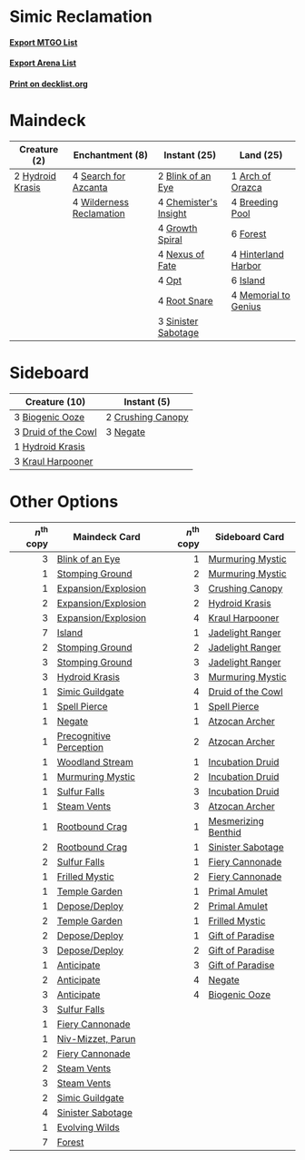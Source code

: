 # Simic Reclamation

#### [Export MTGO List](../collection/Simic%20Reclamation/Simic%20Reclamation.txt)
#### [Export Arena List](../collection/Simic%20Reclamation/Simic%20Reclamation_arena.txt)
#### [Print on decklist.org](http://decklist.org/?deckmain=1%09Arch%20of%20Orazca%0A2%09Blink%20of%20an%20Eye%0A4%09Breeding%20Pool%0A4%09Chemister's%20Insight%0A6%09Forest%0A4%09Growth%20Spiral%0A4%09Hinterland%20Harbor%0A2%09Hydroid%20Krasis%0A6%09Island%0A4%09Memorial%20to%20Genius%0A4%09Nexus%20of%20Fate%0A4%09Opt%0A4%09Root%20Snare%0A4%09Search%20for%20Azcanta%0A3%09Sinister%20Sabotage%0A4%09Wilderness%20Reclamation&deckside=3%09Biogenic%20Ooze%0A2%09Crushing%20Canopy%0A3%09Druid%20of%20the%20Cowl%0A1%09Hydroid%20Krasis%0A3%09Kraul%20Harpooner%0A3%09Negate)
# Maindeck

|                                       Creature (2)                                        |                                          Enchantment (8)                                          |                                          Instant (25)                                          |                                           Land (25)                                           |
|-------------------------------------------------------------------------------------------|---------------------------------------------------------------------------------------------------|------------------------------------------------------------------------------------------------|-----------------------------------------------------------------------------------------------|
|2 [Hydroid Krasis](http://gatherer.wizards.com/Pages/Card/Details.aspx?multiverseid=457327)|4 [Search for Azcanta](http://gatherer.wizards.com/Pages/Card/Details.aspx?multiverseid=435226)    |2 [Blink of an Eye](http://gatherer.wizards.com/Pages/Card/Details.aspx?multiverseid=442934)    |1 [Arch of Orazca](http://gatherer.wizards.com/Pages/Card/Details.aspx?multiverseid=439849)    |
|                                                                                           |4 [Wilderness Reclamation](http://gatherer.wizards.com/Pages/Card/Details.aspx?multiverseid=457293)|4 [Chemister's Insight](http://gatherer.wizards.com/Pages/Card/Details.aspx?multiverseid=452782)|4 [Breeding Pool](http://gatherer.wizards.com/Pages/Card/Details.aspx?multiverseid=97088)      |
|                                                                                           |                                                                                                   |4 [Growth Spiral](http://gatherer.wizards.com/Pages/Card/Details.aspx?multiverseid=457322)      |6 [Forest](http://gatherer.wizards.com/Pages/Card/Details.aspx?multiverseid=439860)            |
|                                                                                           |                                                                                                   |4 [Nexus of Fate](http://gatherer.wizards.com/Pages/Card/Details.aspx?multiverseid=450253)      |4 [Hinterland Harbor](http://gatherer.wizards.com/Pages/Card/Details.aspx?multiverseid=443128) |
|                                                                                           |                                                                                                   |4 [Opt](http://gatherer.wizards.com/Pages/Card/Details.aspx?multiverseid=442948)                |6 [Island](http://gatherer.wizards.com/Pages/Card/Details.aspx?multiverseid=439857)            |
|                                                                                           |                                                                                                   |4 [Root Snare](http://gatherer.wizards.com/Pages/Card/Details.aspx?multiverseid=447335)         |4 [Memorial to Genius](http://gatherer.wizards.com/Pages/Card/Details.aspx?multiverseid=443131)|
|                                                                                           |                                                                                                   |3 [Sinister Sabotage](http://gatherer.wizards.com/Pages/Card/Details.aspx?multiverseid=452804)  |                                                                                               |


# Sideboard

|                                        Creature (10)                                         |                                        Instant (5)                                         |
|----------------------------------------------------------------------------------------------|--------------------------------------------------------------------------------------------|
|3 [Biogenic Ooze](http://gatherer.wizards.com/Pages/Card/Details.aspx?multiverseid=457266)    |2 [Crushing Canopy](http://gatherer.wizards.com/Pages/Card/Details.aspx?multiverseid=452876)|
|3 [Druid of the Cowl](http://gatherer.wizards.com/Pages/Card/Details.aspx?multiverseid=423773)|3 [Negate](http://gatherer.wizards.com/Pages/Card/Details.aspx?multiverseid=423707)         |
|1 [Hydroid Krasis](http://gatherer.wizards.com/Pages/Card/Details.aspx?multiverseid=457327)   |                                                                                            |
|3 [Kraul Harpooner](http://gatherer.wizards.com/Pages/Card/Details.aspx?multiverseid=452886)  |                                                                                            |


# Other Options

|*n*<sup>th</sup> copy|                                          Maindeck Card                                           |*n*<sup>th</sup> copy|                                        Sideboard Card                                        |
|--------------------:|--------------------------------------------------------------------------------------------------|--------------------:|----------------------------------------------------------------------------------------------|
|                    3|[Blink of an Eye](http://gatherer.wizards.com/Pages/Card/Details.aspx?multiverseid=442934)        |                    1|[Murmuring Mystic](http://gatherer.wizards.com/Pages/Card/Details.aspx?multiverseid=452795)   |
|                    1|[Stomping Ground](http://gatherer.wizards.com/Pages/Card/Details.aspx?multiverseid=405110)        |                    2|[Murmuring Mystic](http://gatherer.wizards.com/Pages/Card/Details.aspx?multiverseid=452795)   |
|                    1|[Expansion/Explosion](http://gatherer.wizards.com/Pages/Card/Details.aspx?multiverseid=452974)    |                    3|[Crushing Canopy](http://gatherer.wizards.com/Pages/Card/Details.aspx?multiverseid=452876)    |
|                    2|[Expansion/Explosion](http://gatherer.wizards.com/Pages/Card/Details.aspx?multiverseid=452974)    |                    2|[Hydroid Krasis](http://gatherer.wizards.com/Pages/Card/Details.aspx?multiverseid=457327)     |
|                    3|[Expansion/Explosion](http://gatherer.wizards.com/Pages/Card/Details.aspx?multiverseid=452974)    |                    4|[Kraul Harpooner](http://gatherer.wizards.com/Pages/Card/Details.aspx?multiverseid=452886)    |
|                    7|[Island](http://gatherer.wizards.com/Pages/Card/Details.aspx?multiverseid=439857)                 |                    1|[Jadelight Ranger](http://gatherer.wizards.com/Pages/Card/Details.aspx?multiverseid=439793)   |
|                    2|[Stomping Ground](http://gatherer.wizards.com/Pages/Card/Details.aspx?multiverseid=405110)        |                    2|[Jadelight Ranger](http://gatherer.wizards.com/Pages/Card/Details.aspx?multiverseid=439793)   |
|                    3|[Stomping Ground](http://gatherer.wizards.com/Pages/Card/Details.aspx?multiverseid=405110)        |                    3|[Jadelight Ranger](http://gatherer.wizards.com/Pages/Card/Details.aspx?multiverseid=439793)   |
|                    3|[Hydroid Krasis](http://gatherer.wizards.com/Pages/Card/Details.aspx?multiverseid=457327)         |                    3|[Murmuring Mystic](http://gatherer.wizards.com/Pages/Card/Details.aspx?multiverseid=452795)   |
|                    1|[Simic Guildgate](http://gatherer.wizards.com/Pages/Card/Details.aspx?multiverseid=376500)        |                    4|[Druid of the Cowl](http://gatherer.wizards.com/Pages/Card/Details.aspx?multiverseid=423773)  |
|                    1|[Spell Pierce](http://gatherer.wizards.com/Pages/Card/Details.aspx?multiverseid=425876)           |                    1|[Spell Pierce](http://gatherer.wizards.com/Pages/Card/Details.aspx?multiverseid=425876)       |
|                    1|[Negate](http://gatherer.wizards.com/Pages/Card/Details.aspx?multiverseid=423707)                 |                    1|[Atzocan Archer](http://gatherer.wizards.com/Pages/Card/Details.aspx?multiverseid=435331)     |
|                    1|[Precognitive Perception](http://gatherer.wizards.com/Pages/Card/Details.aspx?multiverseid=457189)|                    2|[Atzocan Archer](http://gatherer.wizards.com/Pages/Card/Details.aspx?multiverseid=435331)     |
|                    1|[Woodland Stream](http://gatherer.wizards.com/Pages/Card/Details.aspx?multiverseid=429679)        |                    1|[Incubation Druid](http://gatherer.wizards.com/Pages/Card/Details.aspx?multiverseid=457275)   |
|                    1|[Murmuring Mystic](http://gatherer.wizards.com/Pages/Card/Details.aspx?multiverseid=452795)       |                    2|[Incubation Druid](http://gatherer.wizards.com/Pages/Card/Details.aspx?multiverseid=457275)   |
|                    1|[Sulfur Falls](http://gatherer.wizards.com/Pages/Card/Details.aspx?multiverseid=443135)           |                    3|[Incubation Druid](http://gatherer.wizards.com/Pages/Card/Details.aspx?multiverseid=457275)   |
|                    1|[Steam Vents](http://gatherer.wizards.com/Pages/Card/Details.aspx?multiverseid=405109)            |                    3|[Atzocan Archer](http://gatherer.wizards.com/Pages/Card/Details.aspx?multiverseid=435331)     |
|                    1|[Rootbound Crag](http://gatherer.wizards.com/Pages/Card/Details.aspx?multiverseid=420934)         |                    1|[Mesmerizing Benthid](http://gatherer.wizards.com/Pages/Card/Details.aspx?multiverseid=457187)|
|                    2|[Rootbound Crag](http://gatherer.wizards.com/Pages/Card/Details.aspx?multiverseid=420934)         |                    1|[Sinister Sabotage](http://gatherer.wizards.com/Pages/Card/Details.aspx?multiverseid=452804)  |
|                    2|[Sulfur Falls](http://gatherer.wizards.com/Pages/Card/Details.aspx?multiverseid=443135)           |                    1|[Fiery Cannonade](http://gatherer.wizards.com/Pages/Card/Details.aspx?multiverseid=435297)    |
|                    1|[Frilled Mystic](http://gatherer.wizards.com/Pages/Card/Details.aspx?multiverseid=457318)         |                    2|[Fiery Cannonade](http://gatherer.wizards.com/Pages/Card/Details.aspx?multiverseid=435297)    |
|                    1|[Temple Garden](http://gatherer.wizards.com/Pages/Card/Details.aspx?multiverseid=405112)          |                    1|[Primal Amulet](http://gatherer.wizards.com/Pages/Card/Details.aspx?multiverseid=435401)      |
|                    1|[Depose/Deploy](http://gatherer.wizards.com/Pages/Card/Details.aspx?multiverseid=457369)          |                    2|[Primal Amulet](http://gatherer.wizards.com/Pages/Card/Details.aspx?multiverseid=435401)      |
|                    2|[Temple Garden](http://gatherer.wizards.com/Pages/Card/Details.aspx?multiverseid=405112)          |                    1|[Frilled Mystic](http://gatherer.wizards.com/Pages/Card/Details.aspx?multiverseid=457318)     |
|                    2|[Depose/Deploy](http://gatherer.wizards.com/Pages/Card/Details.aspx?multiverseid=457369)          |                    1|[Gift of Paradise](http://gatherer.wizards.com/Pages/Card/Details.aspx?multiverseid=426869)   |
|                    3|[Depose/Deploy](http://gatherer.wizards.com/Pages/Card/Details.aspx?multiverseid=457369)          |                    2|[Gift of Paradise](http://gatherer.wizards.com/Pages/Card/Details.aspx?multiverseid=426869)   |
|                    1|[Anticipate](http://gatherer.wizards.com/Pages/Card/Details.aspx?multiverseid=401813)             |                    3|[Gift of Paradise](http://gatherer.wizards.com/Pages/Card/Details.aspx?multiverseid=426869)   |
|                    2|[Anticipate](http://gatherer.wizards.com/Pages/Card/Details.aspx?multiverseid=401813)             |                    4|[Negate](http://gatherer.wizards.com/Pages/Card/Details.aspx?multiverseid=423707)             |
|                    3|[Anticipate](http://gatherer.wizards.com/Pages/Card/Details.aspx?multiverseid=401813)             |                    4|[Biogenic Ooze](http://gatherer.wizards.com/Pages/Card/Details.aspx?multiverseid=457266)      |
|                    3|[Sulfur Falls](http://gatherer.wizards.com/Pages/Card/Details.aspx?multiverseid=443135)           |                     |                                                                                              |
|                    1|[Fiery Cannonade](http://gatherer.wizards.com/Pages/Card/Details.aspx?multiverseid=435297)        |                     |                                                                                              |
|                    1|[Niv-Mizzet, Parun](http://gatherer.wizards.com/Pages/Card/Details.aspx?multiverseid=452942)      |                     |                                                                                              |
|                    2|[Fiery Cannonade](http://gatherer.wizards.com/Pages/Card/Details.aspx?multiverseid=435297)        |                     |                                                                                              |
|                    2|[Steam Vents](http://gatherer.wizards.com/Pages/Card/Details.aspx?multiverseid=405109)            |                     |                                                                                              |
|                    3|[Steam Vents](http://gatherer.wizards.com/Pages/Card/Details.aspx?multiverseid=405109)            |                     |                                                                                              |
|                    2|[Simic Guildgate](http://gatherer.wizards.com/Pages/Card/Details.aspx?multiverseid=376500)        |                     |                                                                                              |
|                    4|[Sinister Sabotage](http://gatherer.wizards.com/Pages/Card/Details.aspx?multiverseid=452804)      |                     |                                                                                              |
|                    1|[Evolving Wilds](http://gatherer.wizards.com/Pages/Card/Details.aspx?multiverseid=426944)         |                     |                                                                                              |
|                    7|[Forest](http://gatherer.wizards.com/Pages/Card/Details.aspx?multiverseid=439860)                 |                     |                                                                                              |


